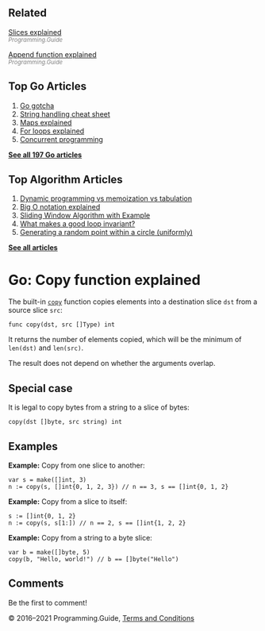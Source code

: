<span class="underline"></span>

<span class="underline"></span>

## Related

[Slices explained](slices-explained.html)  
<span style="color: grey; font-style: italic; font-size: smaller">Programming.Guide</span>

[Append function explained](append-explained.html)  
<span style="color: grey; font-style: italic; font-size: smaller">Programming.Guide</span>

## Top Go Articles

1.  [Go gotcha](go-gotcha.html)
2.  [String handling cheat sheet](string-functions-reference-cheat-sheet.html)
3.  [Maps explained](maps-explained.html)
4.  [For loops explained](for-loop.html)
5.  [Concurrent programming](go-concurrency-tutorial.html)

[**See all 197 Go articles**](index.html)

<span class="underline"></span>

## Top Algorithm Articles

1.  [Dynamic programming vs memoization vs tabulation](../dynamic-programming-vs-memoization-vs-tabulation.html)
2.  [Big O notation explained](../big-o-notation-explained.html)
3.  [Sliding Window Algorithm with Example](../sliding-window-example.html)
4.  [What makes a good loop invariant?](../what-makes-a-good-loop-invariant.html)
5.  [Generating a random point within a circle (uniformly)](../random-point-within-circle.html)

[**See all articles**](../index.html)

# Go: Copy function explained

The built-in [`copy`](https://golang.org/ref/spec#Appending_and_copying_slices) function copies elements into a destination slice `dst` from a source slice `src`:

    func copy(dst, src []Type) int

It returns the number of elements copied, which will be the minimum of `len(dst)` and `len(src)`.

The result does not depend on whether the arguments overlap.

## Special case

It is legal to copy bytes from a string to a slice of bytes:

    copy(dst []byte, src string) int

## Examples

**Example:** Copy from one slice to another:

    var s = make([]int, 3)
    n := copy(s, []int{0, 1, 2, 3}) // n == 3, s == []int{0, 1, 2}

**Example:** Copy from a slice to itself:

    s := []int{0, 1, 2}
    n := copy(s, s[1:]) // n == 2, s == []int{1, 2, 2}

**Example:** Copy from a string to a byte slice:

    var b = make([]byte, 5)
    copy(b, "Hello, world!") // b == []byte("Hello")

## Comments

Be the first to comment!

© 2016–2021 Programming.Guide, [Terms and Conditions](../terms-and-conditions.html)
